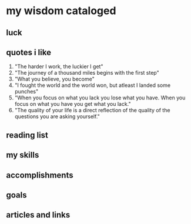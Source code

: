 # my wisdom cataloged

## luck


## quotes i like

1. "The harder I work, the luckier I get"
2. "The journey of a thousand miles begins with the first step"
3. "What you believe, you become"
4. "I fought the world and the world won, but atleast I landed some punches"
5. "When you focus on what you lack you lose what you have. When you focus on what you have you get what you lack."
6. "The quality of your life is a direct reflection of the quality of the questions you are asking yourself."

## reading list

## my skills

## accomplishments

## goals

## articles and links


